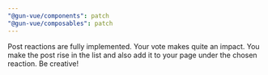 ```yaml
---
"@gun-vue/components": patch
"@gun-vue/composables": patch
---
```


Post reactions are fully implemented. Your vote makes quite an impact. You make the post rise in the list and also add it to your page under the chosen reaction. Be creative!
